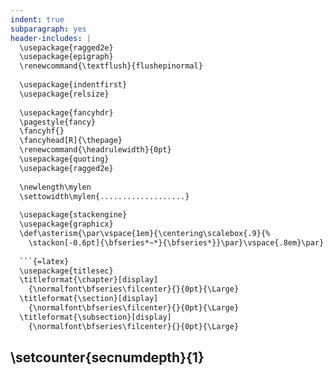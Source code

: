 ```yaml
---
indent: true
subparagraph: yes
header-includes: |
  \usepackage{ragged2e}
  \usepackage{epigraph}
  \renewcommand{\textflush}{flushepinormal}
 
  \usepackage{indentfirst}
  \usepackage{relsize}
 
  \usepackage{fancyhdr}
  \pagestyle{fancy}
  \fancyhf{}
  \fancyhead[R]{\thepage}
  \renewcommand{\headrulewidth}{0pt}
  \usepackage{quoting}
  \usepackage{ragged2e}
 
  \newlength\mylen
  \settowidth\mylen{...................}
 
  \usepackage{stackengine}
  \usepackage{graphicx}
  \def\asterism{\par\vspace{1em}{\centering\scalebox{.9}{%
    \stackon[-0.6pt]{\bfseries*~*}{\bfseries*}}\par}\vspace{.8em}\par}
 
  ```{=latex}
  \usepackage{titlesec}
  \titleformat{\chapter}[display]
    {\normalfont\bfseries\filcenter}{}{0pt}{\Large}
  \titleformat{\section}[display]
    {\normalfont\bfseries\filcenter}{}{0pt}{\Large}
  \titleformat{\subsection}[display]
    {\normalfont\bfseries\filcenter}{}{0pt}{\Large}
   ```
  \setcounter{secnumdepth}{1}
---
```


